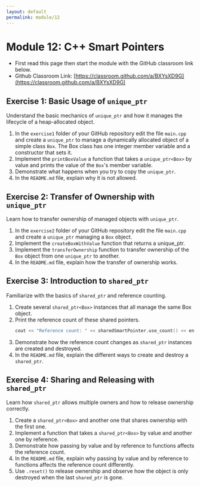 ```yaml
---
layout: default
permalink: module/12
---
```


# Module 12: C++ Smart Pointers

* First read this page then start the module with the GitHub classroom link below.
* Github Classroom Link: [https://classroom.github.com/a/BXYsXD9G](https://classroom.github.com/a/BXYsXD9G)


## Exercise 1: Basic Usage of `unique_ptr`

Understand the basic mechanics of `unique_ptr` and how it manages the lifecycle of a heap-allocated object.


1. In the `exercise1` folder of your GitHub repository edit the file `main.cpp` and create a `unique_ptr` to manage a dynamically allocated object of a simple class `Box`. The Box class has one integer member variable and a constructor that sets it.
2. Implement the `printBoxValue` a function that takes a `unique_ptr<Box>` by value and prints the value of the `Box`'s member variable.
3. Demonstrate what happens when you try to copy the `unique_ptr`.
4. In the `README.md` file, explain why it is not allowed. 


## Exercise 2: Transfer of Ownership with `unique_ptr`

Learn how to transfer ownership of managed objects with `unique_ptr`.

1. In the `exercise2` folder of your GitHub repository edit the file `main.cpp` and create a `unique_ptr` managing a `Box` object.
2. Implement the `createBoxWithValue` function that returns a unique_ptr<Box>.
3. Implement the `transferOwnership` function to transfer ownership of the `Box` object from one `unique_ptr` to another.
4. In the `README.md` file, explain how the transfer of ownership works.

## Exercise 3: Introduction to `shared_ptr`

Familiarize with the basics of `shared_ptr` and reference counting.

1. Create several `shared_ptr<Box>` instances that all manage the same Box object.
2. Print the reference count of these shared pointers.
    ```c++
    cout << "Reference count: " << sharedSmartPointer.use_count() << endl;
    ```
3. Demonstrate how the reference count changes as `shared_ptr` instances are created and destroyed. 
4. In the `README.md` file, explain the different ways to create and destroy a `shared_ptr`.

## Exercise 4: Sharing and Releasing with `shared_ptr`

Learn how `shared_ptr` allows multiple owners and how to release ownership correctly.

1. Create a `shared_ptr<Box>` and another one that shares ownership with the first one.
2. Implement a function that takes a `shared_ptr<Box>` by value and another one by reference.
3. Demonstrate how passing by value and by reference to functions affects the reference count.
4. In the `README.md` file, explain why passing by value and by reference to functions affects the reference count differently.
5. Use `.reset()` to release ownership and observe how the object is only destroyed when the last `shared_ptr` is gone.

